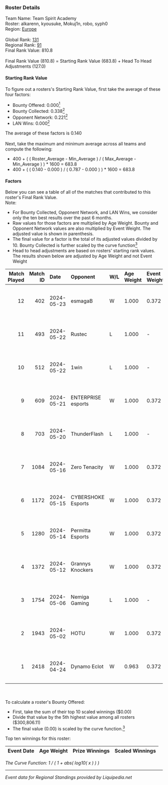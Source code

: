 ### Roster Details<br />
Team Name: Team Spirit Academy<br />
Roster: alkarenn, kyousuke, Mokuj1n, robo, syph0<br />
Region: [Europe]( ../standings_europe.md)<br />
<br />
Global Rank: [131](../standings_global.md)<br />
Regional Rank: [91]( ../standings_europe.md)<br />
Final Rank Value:  810.8<br />
<br />
Final Rank Value (810.8) = Starting Rank Value (683.8) + Head To Head Adjustments (127.0)<br />

#### Starting Rank Value<br />
To figure out a rosters's Starting Rank Value, first take the average of these four factors:<br />
- Bounty Offered: 0.000[<sup>1</sup>](#table2)
- Bounty Collected: 0.338[<sup>2</sup>](#table1)
- Opponent Network: 0.221[<sup>2</sup>](#table1)
- LAN Wins: 0.000[<sup>2</sup>](#table1)

The average of these factors is 0.140<br />
<br />
Next, take the maximum and minimum average across all teams and compute the following:<br />
- 400 + ( ( Roster_Average - Min_Average ) / ( Max_Average - Min_Average ) ) * 1600 = 683.8
- 400 + ( ( 0.140 - 0.000 ) / ( 0.787 - 0.000 ) ) * 1600 = 683.8


#### Factors<br />
Below you can see a table of all of the matches that contributed to this roster's Final Rank Value.<br />
Note:<br />

- For Bounty Collected, Opponent Network, and LAN Wins, we consider only the ten best results over the past 6 months.
- Raw values for those factors are multiplied by Age Weight. Bounty and Opponent Network values are also multiplied by Event Weight. The adjusted value is shown in parenthesis.
- The final value for a factor is the total of its adjusted values divided by 10. Bounty Collected is further scaled by the curve function[<sup>3</sup>](#curveFunction)
- Head to head adjustments are based on rosters' starting rank values. The results shown below are adjusted by Age Weight and not Event Weight
<span id="table1"></span><br />


| Match Played | Match ID | Date       | Opponent           | W/L | Age Weight | Event Weight | Bounty Collected | Opponent Network | LAN Wins  | H2H Adj. | Roster                                   |
| -: | -: | :- | :- | :- | :- | :- | :- | :- | :- | -: | :- |
|           12 |      402 | 2024-05-23 | esmagaB            | W   | 1.000      | 0.372        | 0.008 (0.003)    | 0.564 (0.210)    | 0 (0.000) |    17.27 | alkarenn, kyousuke, Mokuj1n, robo, syph0 |
|           11 |      493 | 2024-05-22 | Rustec             | L   | 1.000      | -            | -                | -                | -         |   -12.65 | alkarenn, kyousuke, Mokuj1n, robo, syph0 |
|           10 |      512 | 2024-05-22 | 1win               | L   | 1.000      | -            | -                | -                | -         |    -7.10 | alkarenn, kyousuke, Mokuj1n, robo, syph0 |
|            9 |      609 | 2024-05-21 | ENTERPRISE esports | W   | 1.000      | 0.372        | 0.010 (0.004)    | 0.898 (0.334)    | 0 (0.000) |    20.23 | alkarenn, kyousuke, Mokuj1n, robo, syph0 |
|            8 |      703 | 2024-05-20 | ThunderFlash       | L   | 1.000      | -            | -                | -                | -         |   -11.38 | alkarenn, kyousuke, Mokuj1n, robo, syph0 |
|            7 |     1084 | 2024-05-16 | Zero Tenacity      | W   | 1.000      | 0.372        | 0.147 (0.055)    | 1.000 (0.372)    | 0 (0.000) |    24.52 | alkarenn, kyousuke, Mokuj1n, robo, syph0 |
|            6 |     1172 | 2024-05-15 | CYBERSHOKE Esports | W   | 1.000      | 0.372        | 0.000 (0.000)    | 0.468 (0.174)    | 0 (0.000) |    13.40 | alkarenn, kyousuke, Mokuj1n, robo, syph0 |
|            5 |     1280 | 2024-05-14 | Permitta Esports   | W   | 1.000      | 0.372        | 0.025 (0.009)    | 1.000 (0.372)    | 0 (0.000) |    19.91 | alkarenn, kyousuke, Mokuj1n, robo, syph0 |
|            4 |     1372 | 2024-05-12 | Grannys Knockers   | W   | 1.000      | 0.372        | 0.006 (0.002)    | 0.517 (0.192)    | 0 (0.000) |    17.81 | alkarenn, kyousuke, Mokuj1n, robo, syph0 |
|            3 |     1754 | 2024-05-06 | Nemiga Gaming      | L   | 1.000      | -            | -                | -                | -         |    -1.97 | alkarenn, kyousuke, Mokuj1n, robo, syph0 |
|            2 |     1943 | 2024-05-02 | HOTU               | W   | 1.000      | 0.372        | 0.004 (0.002)    | 0.580 (0.216)    | 0 (0.000) |    21.67 | alkarenn, kyousuke, Mokuj1n, robo, syph0 |
|            1 |     2418 | 2024-04-24 | Dynamo Eclot       | W   | 0.963      | 0.372        | 0.097 (0.035)    | 0.940 (0.337)    | 0 (0.000) |    25.28 | alkarenn, kyousuke, Mokuj1n, robo, syph0 |

<br />
<span id="table2"></span><br />
To calculate a roster's Bounty Offered:<br />

- First, take the sum of their top 10 scaled winnings ($0.00)
- Divide that value by the 5th highest value among all rosters ($300,806.11)
- The final value (0.00) is scaled by the curve function.[<sup>3</sup>](#curveFunction)

Top ten winnings for this roster:<br />

| Event Date | Age Weight | Prize Winnings | Scaled Winnings |
| :- | -: | :- | :- |


<span id="curveFunction"></span>_The Curve Function: 1 / ( 1 + abs( log10( x ) ) )_<br />

---
_Event data for Regional Standings provided by Liquipedia.net_<br />
